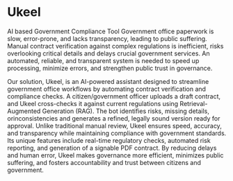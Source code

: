 # Ukeel
AI based Government Compliance Tool
Government office paperwork is slow, error-prone, and lacks transparency, leading to public suffering. Manual contract verification against complex regulations is inefficient, risks
overlooking critical details and delays crucial government services. An automated, reliable, and transparent system is needed to speed up processing, minimize errors, and strengthen public
trust in governance.

Our solution, Ukeel, is an AI-powered assistant designed to streamline government office workflows by automating contract verification and compliance checks. A citizen/government officer
uploads a draft contract, and Ukeel cross-checks it against current regulations using Retrieval-Augmented Generation (RAG). The bot identifies risks, missing details, orinconsistencies and generates a refined, legally sound version ready for approval. Unlike traditional manual review, Ukeel ensures speed, accuracy, and transparency while maintaining compliance with government standards. Its unique features include real-time regulatory checks, automated risk reporting, and generation of a signable PDF contract. By reducing delays and human error, Ukeel makes governance more efficient, minimizes public suffering, and fosters accountability and trust between citizens and government.
